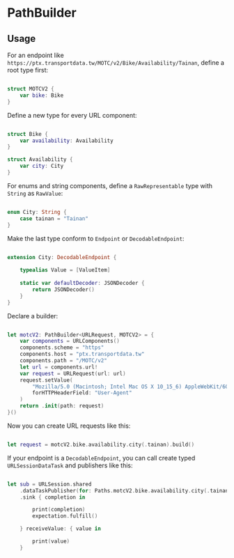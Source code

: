 # PathBuilder

## Usage

For an endpoint like `https://ptx.transportdata.tw/MOTC/v2/Bike/Availability/Tainan`, define a root type first:

```swift

struct MOTCV2 {
    var bike: Bike
}
```

Define a new type for every URL component:

```swift

struct Bike {
    var availability: Availability
}

struct Availability {
    var city: City
}
```

For enums and string components, define a `RawRepresentable` type with `String` as `RawValue`:

```swift

enum City: String {
    case tainan = "Tainan"
}
```

Make the last type conform to `Endpoint` or `DecodableEndpoint`:

```swift

extension City: DecodableEndpoint {
    
    typealias Value = [ValueItem]
    
    static var defaultDecoder: JSONDecoder {
        return JSONDecoder()
    }
}
```

Declare a builder:

```swift

let motcV2: PathBuilder<URLRequest, MOTCV2> = {
    var components = URLComponents()
    components.scheme = "https"
    components.host = "ptx.transportdata.tw"
    components.path = "/MOTC/v2"
    let url = components.url!
    var request = URLRequest(url: url)
    request.setValue(
        "Mozilla/5.0 (Macintosh; Intel Mac OS X 10_15_6) AppleWebKit/605.1.15 (KHTML, like Gecko) Version/14.0.3 Safari/605.1.15",
        forHTTPHeaderField: "User-Agent"
    )
    return .init(path: request)
}()
```

Now you can create URL requests like this:

```swift

let request = motcV2.bike.availability.city(.tainan).build()
```

If your endpoint is a `DecodableEndpoint`, you can call create typed `URLSessionDataTask` and publishers like this:

```swift

let sub = URLSession.shared
    .dataTaskPublisher(for: Paths.motcV2.bike.availability.city(.tainan))
    .sink { completion in

        print(completion)
        expectation.fulfill()

    } receiveValue: { value in

        print(value)
    }
```
